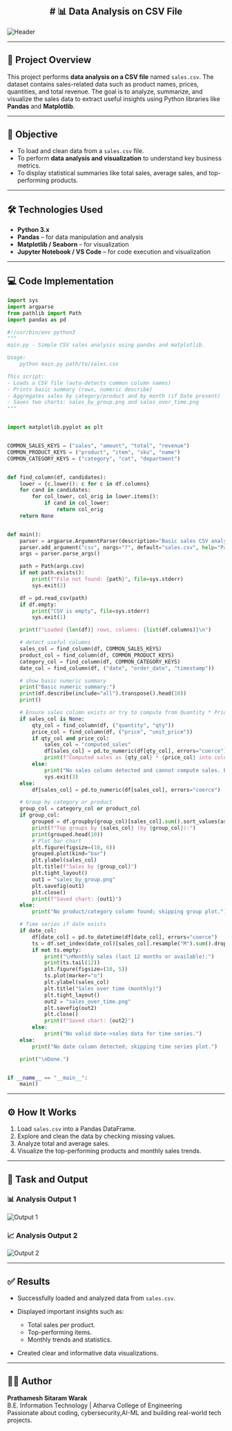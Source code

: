 <h2 align="center"># 📊 Data Analysis on CSV File</h2>

![Header](images/header.png)

---

## 📘 Project Overview

This project performs **data analysis on a CSV file** named `sales.csv`. The dataset contains sales-related data such as product names, prices, quantities, and total revenue. The goal is to analyze, summarize, and visualize the sales data to extract useful insights using Python libraries like **Pandas** and **Matplotlib**.

---

## 🎯 Objective

* To load and clean data from a `sales.csv` file.
* To perform **data analysis and visualization** to understand key business metrics.
* To display statistical summaries like total sales, average sales, and top-performing products.

---

## 🛠️ Technologies Used

* **Python 3.x**
* **Pandas** – for data manipulation and analysis
* **Matplotlib / Seaborn** – for visualization
* **Jupyter Notebook / VS Code** – for code execution and visualization

---

## 💻 Code Implementation

```python
import sys
import argparse
from pathlib import Path
import pandas as pd

#!/usr/bin/env python3
"""
main.py - Simple CSV sales analysis using pandas and matplotlib.

Usage:
    python main.py path/to/sales.csv

This script:
- Loads a CSV file (auto-detects common column names)
- Prints basic summary (rows, numeric describe)
- Aggregates sales by category/product and by month (if Date present)
- Saves two charts: sales_by_group.png and sales_over_time.png
"""


import matplotlib.pyplot as plt


COMMON_SALES_KEYS = ("sales", "amount", "total", "revenue")
COMMON_PRODUCT_KEYS = ("product", "item", "sku", "name")
COMMON_CATEGORY_KEYS = ("category", "cat", "department")


def find_column(df, candidates):
    lower = {c.lower(): c for c in df.columns}
    for cand in candidates:
        for col_lower, col_orig in lower.items():
            if cand in col_lower:
                return col_orig
    return None


def main():
    parser = argparse.ArgumentParser(description="Basic sales CSV analysis")
    parser.add_argument("csv", nargs="?", default="sales.csv", help="Path to CSV file")
    args = parser.parse_args()

    path = Path(args.csv)
    if not path.exists():
        print(f"File not found: {path}", file=sys.stderr)
        sys.exit(2)

    df = pd.read_csv(path)
    if df.empty:
        print("CSV is empty", file=sys.stderr)
        sys.exit(1)

    print(f"Loaded {len(df)} rows, columns: {list(df.columns)}\n")

    # detect useful columns
    sales_col = find_column(df, COMMON_SALES_KEYS)
    product_col = find_column(df, COMMON_PRODUCT_KEYS)
    category_col = find_column(df, COMMON_CATEGORY_KEYS)
    date_col = find_column(df, ("date", "order_date", "timestamp"))

    # show basic numeric summary
    print("Basic numeric summary:")
    print(df.describe(include="all").transpose().head(10))
    print()

    # Ensure sales column exists or try to compute from Quantity * Price
    if sales_col is None:
        qty_col = find_column(df, ("quantity", "qty"))
        price_col = find_column(df, ("price", "unit_price"))
        if qty_col and price_col:
            sales_col = "computed_sales"
            df[sales_col] = pd.to_numeric(df[qty_col], errors="coerce") * pd.to_numeric(df[price_col], errors="coerce")
            print(f"Computed sales as {qty_col} * {price_col} into column '{sales_col}'")
        else:
            print("No sales column detected and cannot compute sales. Exiting.", file=sys.stderr)
            sys.exit(3)
    else:
        df[sales_col] = pd.to_numeric(df[sales_col], errors="coerce")

    # Group by category or product
    group_col = category_col or product_col
    if group_col:
        grouped = df.groupby(group_col)[sales_col].sum().sort_values(ascending=False)
        print(f"Top groups by {sales_col} (by {group_col}):")
        print(grouped.head(10))
        # Plot bar chart
        plt.figure(figsize=(10, 6))
        grouped.plot(kind="bar")
        plt.ylabel(sales_col)
        plt.title(f"Sales by {group_col}")
        plt.tight_layout()
        out1 = "sales_by_group.png"
        plt.savefig(out1)
        plt.close()
        print(f"Saved chart: {out1}")
    else:
        print("No product/category column found; skipping group plot.")

    # Time series if date exists
    if date_col:
        df[date_col] = pd.to_datetime(df[date_col], errors="coerce")
        ts = df.set_index(date_col)[sales_col].resample("M").sum().dropna()
        if not ts.empty:
            print("\nMonthly sales (last 12 months or available):")
            print(ts.tail(12))
            plt.figure(figsize=(10, 5))
            ts.plot(marker="o")
            plt.ylabel(sales_col)
            plt.title("Sales over time (monthly)")
            plt.tight_layout()
            out2 = "sales_over_time.png"
            plt.savefig(out2)
            plt.close()
            print(f"Saved chart: {out2}")
        else:
            print("No valid date->sales data for time series.")
    else:
        print("No date column detected; skipping time series plot.")

    print("\nDone.")


if __name__ == "__main__":
    main()
```

---

## ⚙️ How It Works

1. Load `sales.csv` into a Pandas DataFrame.
2. Explore and clean the data by checking missing values.
3. Analyze total and average sales.
4. Visualize the top-performing products and monthly sales trends.

---

## 🧾 Task and Output

### 📊 Analysis Output 1

![Output 1](images/output1.png)

### 📈 Analysis Output 2

![Output 2](images/output2.png)

---

## ✅ Results

* Successfully loaded and analyzed data from `sales.csv`.
* Displayed important insights such as:

  * Total sales per product.
  * Top-performing items.
  * Monthly trends and statistics.
* Created clear and informative data visualizations.

---

## 🧑‍🏫 Author
**Prathamesh Sitaram Warak**  
B.E. Information Technology | Atharva College of Engineering  
Passionate about coding, cybersecurity,AI-ML and building real-world tech projects.
